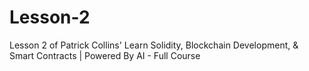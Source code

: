 # Lesson-2
Lesson 2 of Patrick Collins' Learn Solidity, Blockchain Development, &amp; Smart Contracts | Powered By AI - Full Course 
